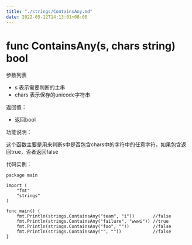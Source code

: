 ```yaml
---
title: "./strings/ContainsAny.md"
date: 2022-05-12T14:13:01+08:00
---
```

# func ContainsAny(s, chars string) bool

参数列表

- s 表示需要判断的主串 
- chars 表示保存的unicode字符串

返回值：

- 返回bool

功能说明：

这个函数主要是用来判断s中是否包含chars中的字符中的任意字符，如果包含返回true，否者返回false

代码实例：

	package main
	
	import (
		"fmt"
		"strings"
	)
	
	func main() {
		fmt.Println(strings.ContainsAny("team", "i"))       //false
		fmt.Println(strings.ContainsAny("failure", "wwwi")) //true
		fmt.Println(strings.ContainsAny("foo", ""))         //false
		fmt.Println(strings.ContainsAny("", ""))            //false
	}
